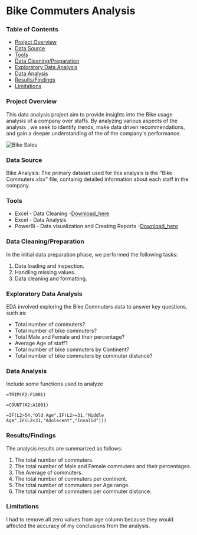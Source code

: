 # Bike Commuters Analysis

### Table of Contents

- [Project Overview](#project-overview)
- [Data Source](#data-source)
- [Tools](#tools)
- [Data Cleaning/Preparation](#data-cleaning/preparation)
- [Exploratory Data Analysis](#exploratory-data-analysis)
- [Data Analysis](#data-analysis)
- [Results/Findings](#results/findings)
- [Limitations](#limitations)

### Project Overview

This data analysis project aim to provide insights into the Bike usage analysis of a company over staffs. By analyzing various aspects of the analysis , we seek to identify trends, make data driven recommendations, and gain a deeper understanding of the of the company's performance.

![Bike Sales](https://github.com/user-attachments/assets/684acab9-abc4-41fc-a53d-2e066cc1afc2)


### Data Source

Bike Analysis: The primary dataset used for this analysis is the "Bike Commuters.xlsx" file, containig detailed information about each staff in the company.

### Tools

- Excel - Data Cleaning
 -[Download_here](https://microsoft.com)
- Excel - Data Analysis
- PowerBi - Data visualization and Creating Reports
 -[Download_here](https://microsoft.com/powerbi)


 ### Data Cleaning/Preparation

  In the initial data preparation phase, we performed the following tasks:
  1. Data loading and inspection.
  2. Handling missing values.
  3. Data cleaning and formatting.

  
  ### Exploratory Data Analysis

  EDA involved exploring the Bike Commuters data to answer key questions, such as:

  - Total number of commuters?
  - Total number of bike commuters?
  - Total Male and Female and their percentage?
  - Average Age of staff?
  - Total number of bike commuters by Continent?
  - Total number of bike commuters by commuter distance?

### Data Analysis

Include some functions used to analyze 
```Excel
=TRIM(F2:F1001)

=COUNT(A2:A1001)

=IF(L2>54,"Old Age",IF(L2>=31,"Middle Age",IF(L2<31,"Adolecent","Invalid")))
```

### Results/Findings

The analysis results are summarized as follows:
1. The total number of commuters.
2. The total number of Male and Female commuters and their percentages.
3. The Average of commuters.
4. The total number of commuters per continent.
5. The total number of commuters per Age range.
6. The total number of commuters per commuter distance.

### Limitations

I had to remove all zero values from age column because they would affected the accuracy of my conclusions from the analysis.

